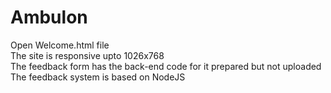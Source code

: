 # Ambulon

Open Welcome.html file<br>
The site is responsive upto 1026x768<br>
The feedback form has the back-end code for it prepared but not uploaded<br>
The feedback system is based on NodeJS
